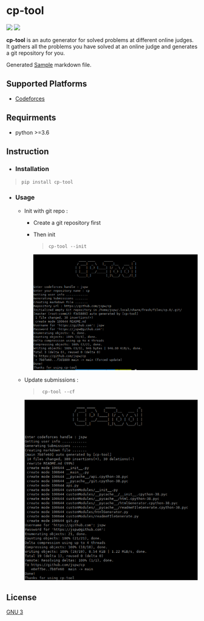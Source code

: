 # cp-tool

![](https://img.shields.io/badge/version-1.0.1-blue) ![](https://img.shields.io/badge/license-GNU3-brightgreen)

**cp-tool** is an auto generator for solved problems at different online judges. It gathers all the problems you have solved at an online judge and generates a git repository for you.

Generated [Sample](cp-tool/SAMPLE.md) markdown file.

## Supported Platforms

- [Codeforces](https://codeforces.com)

## Requirments

- python >=3.6

## Instruction

- ### Installation

>     pip install cp-tool

- ### Usage

  - Init with git repo :

    - Create a git repository first
    - Then init

      >     cp-tool --init

      ![](images/init.png)

  - Update submissions :

    >      cp-tool --cf

    ![](images/update.png)

## License

[GNU 3](LICENSE)
